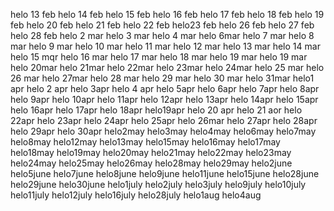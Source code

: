 helo 13 feb
helo 14 feb
helo 15 feb
helo 16 feb
helo 17 feb
helo 18 feb
helo 19 feb
helo 20 feb
helo 21 feb
helo 22 feb
helo23 feb
helo 26 feb
helo 27 feb
helo 28 feb
helo 2 mar
helo 3 mar
helo 4 mar
helo 6mar
helo 7 mar
helo 8 mar
helo 9 mar
helo 10 mar
helo 11 mar
helo 12 mar
helo 13 mar
helo 14 mar
helo 15 mqr
helo 16 mar
helo 17 mar
helo 18 mar
helo 19 mar
helo 19 mar
helo 20mar
helo 21mar
helo 22mar
helo 23mar
helo 24mar
helo 25 mar
helo 26 mar
helo 27mar
helo 28 mar
helo 29 mar
helo 30 mar
helo 31mar
helo1 apr
helo 2 apr
helo 3apr
helo 4 apr
helo 5apr
helo 6apr
helo 7apr
helo 8apr
helo 9apr
helo 10apr
helo 11apr
helo 12apr
helo 13apr
helo 14apr
helo 15apr
helo 16apr
helo 17apr
helo 18apr
helo19apr
helo 20 apr
helo 21 aor
helo 22apr
helo 23apr
helo 24apr
helo 25apr
helo 26mar
helo 27apr
helo 28apr
helo 29apr
helo 30apr
helo2may
helo3may
helo4may
helo6may
helo7may
helo8may
helo12may
helo13may
helo15may
helo16may
helo17may
helo18may
helo19may
helo20may
helo21may
helo22may
helo23may
helo24may
helo25may
helo26may
helo28may
helo29may
helo2june
helo5june
helo7june
helo8june
helo9june
helo11june
helo15june
helo28june
helo29june
helo30june
helo1july
helo2july
helo3july
helo9july
helo10july
helo11july
helo12july
helo16july
helo28july
helo1aug
helo4aug
